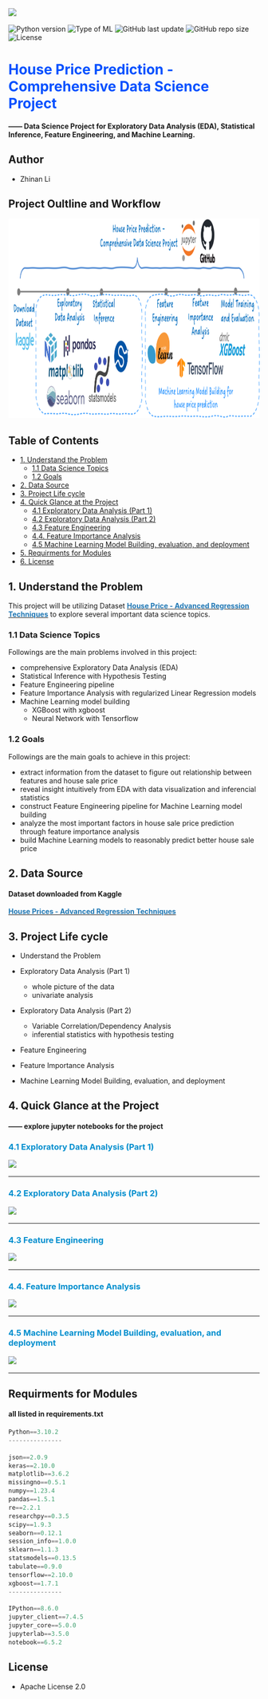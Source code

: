 <img src="image-6.png" height="320"/> 

![Python version](https://img.shields.io/badge/Python%20version-3.10.2-lightgrey)
![Type of ML](https://img.shields.io/badge/ML%20Type-Regression-red)
![GitHub last update](https://img.shields.io/github/last-commit/ZNL0504/House-Price-Prediction)
![GitHub repo size](https://img.shields.io/github/repo-size/ZNL0504/House-Price-Prediction)
![License](https://img.shields.io/badge/license-Apache-lightblue)


# <span style='color:#0050ff'>House Price Prediction - Comprehensive Data Science Project</span>
#### —— Data Science Project for Exploratory Data Analysis (EDA), Statistical Inference, Feature Engineering, and Machine Learning.
    
## Author
- Zhinan Li

## Project Oultline and Workflow

<img src="project-outline-workflow.png" height="400"/> 

## Table of Contents
- [1. Understand the Problem](#1)
  - [1.1 Data Science Topics](#1.1)
  - [1.2 Goals](#1.2)
- [2. Data Source](#2)
- [3. Project Life cycle](#3)
- [4. Quick Glance at the Project](#4)
  - [4.1 Exploratory Data Analysis (Part 1)](#4.1)
  - [4.2 Exploratory Data Analysis (Part 2)](#4.2)
  - [4.3 Feature Engineering](#4.3)
  - [4.4. Feature Importance Analysis](#4.4)
  - [4.5 Machine Learning Model Building, evaluation, and deployment](#4.5)
- [5. Requirments for Modules](#5)
- [6. License](#6)


<a name="1"></a>
## 1. Understand the Problem

This project will be utilizing Dataset [<span style='color:#1f77b4'>**House Price - Advanced Regression Techniques**</span>](https://www.kaggle.com/c/house-prices-advanced-regression-techniques/data) to explore several important data science topics. 

<a name="1.1"></a>
### 1.1 Data Science Topics
Followings are the main problems involved in this project:
- comprehensive Exploratory Data Analysis (EDA)
- Statistical Inference with Hypothesis Testing
- Feature Engineering pipeline
- Feature Importance Analysis with regularized Linear Regression models
- Machine Learning model building
  - XGBoost with xgboost 
  - Neural Network with Tensorflow

<a name="1.2"></a>
### 1.2 Goals
Followings are the main goals to achieve in this project:
- extract information from the dataset to figure out relationship between features and house sale price
- reveal insight intuitively from EDA with data visualization and inferencial statistics
- construct Feature Engineering pipeline for Machine Learning model building
- analyze the most important factors in house sale price prediction through feature importance analysis
- build Machine Learning models to reasonably predict better house sale price 

<a name="2"></a>
## 2. Data Source
#### Dataset downloaded from Kaggle
[<span style='color:#1f77b4'>**House Prices - Advanced Regression Techniques**</span>](https://www.kaggle.com/c/house-prices-advanced-regression-techniques/data)

<a name="3"></a>
## 3. Project Life cycle

- Understand the Problem
- Exploratory Data Analysis (Part 1)
  - whole picture of the data
  - univariate analysis

- Exploratory Data Analysis (Part 2)
  - Variable Correlation/Dependency Analysis
  - inferential statistics with hypothesis testing

- Feature Engineering
- Feature Importance Analysis
- Machine Learning Model Building, evaluation, and deployment

<a name="4"></a>
## 4. Quick Glance at the Project
#### —— explore jupyter notebooks for the project

<a name="4.1"></a>
### <span style='color:#008ECEFF'>4.1 Exploratory Data Analysis (Part 1)</span>

![](screen-recorder-files/EDA_part_1.gif)
***

<a name="4.2"></a>
### <span style='color:#008ECEFF'>4.2 Exploratory Data Analysis (Part 2)</span>

![](screen-recorder-files/EDA_part_2.gif)
***

<a name="4.3"></a>
### <span style='color:#008ECEFF'>4.3 Feature Engineering</span>

![](screen-recorder-files/Feature_Engineering.gif)
***

<a name="4.4"></a>
### <span style='color:#008ECEFF'>4.4. Feature Importance Analysis</span>

![](screen-recorder-files/Feature_Importance_Analysis.gif)
***

<a name="4.5"></a>
### <span style='color:#008ECEFF'>4.5 Machine Learning Model Building, evaluation, and deployment</span>

![](screen-recorder-files/ML_Model_Building.gif)
***


<a name="5"></a>
## Requirments for Modules
#### all listed in requirements.txt

```python
Python==3.10.2 
---------------

json==2.0.9  
keras==2.10.0  
matplotlib==3.6.2  
missingno==0.5.1  
numpy==1.23.4  
pandas==1.5.1  
re==2.2.1  
researchpy==0.3.5  
scipy==1.9.3  
seaborn==0.12.1  
session_info==1.0.0  
sklearn==1.1.3  
statsmodels==0.13.5  
tabulate==0.9.0  
tensorflow==2.10.0  
xgboost==1.7.1  
--------------- 

IPython==8.6.0  
jupyter_client==7.4.5  
jupyter_core==5.0.0  
jupyterlab==3.5.0  
notebook==6.5.2 
```

<a name="6"></a>
## License
- Apache License 2.0





